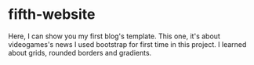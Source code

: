 # fifth-website
Here, I can show you my first blog's template.
This one, it's about videogames's news
I used bootstrap for first time in this project.
I learned about grids, rounded borders and gradients.
